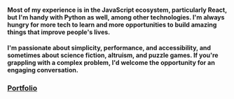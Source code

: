 #### Most of my experience is in the JavaScript ecosystem, particularly React, but I'm handy with Python as well, among other technologies. I'm always hungry for more tech to learn and more opportunities to build amazing things that improve people's lives.

#### I'm passionate about simplicity, performance, and accessibility, and sometimes about science fiction, altruism, and puzzle games. If you're grappling with a complex problem, I'd welcome the opportunity for an engaging conversation.

### [Portfolio](https://austinhenrie.com/)
